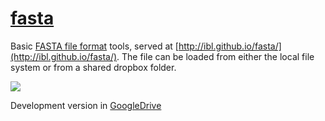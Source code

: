 [fasta](http://ibl.github.io/fasta/)
=====

Basic [FASTA file format](http://en.wikipedia.org/wiki/FASTA_format) tools, served at [http://ibl.github.io/fasta/](http://ibl.github.io/fasta/). The file can be loaded from either the local file system or from a shared dropbox folder.

![](http://ibl.github.io/fasta/snap.png)

Development version in [GoogleDrive](https://www.googledrive.com/host/0BwwZEXS3GesiTjlHSmlOcEJaeDA/fasta/)
